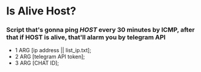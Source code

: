 # Is Alive Host?

### Script that's gonna ping _HOST_ every 30 minutes by ICMP, after that if HOST is alive, that'll alarm you by telegram API

- 1 ARG [ip address || list_ip.txt];
- 2 ARG [telegram API token];
- 3 ARG [CHAT ID];

